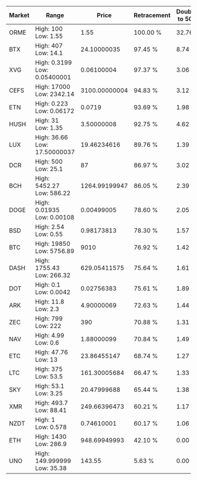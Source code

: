 | Market | Range | Price| Retracement | Doubles to 50% |
| --- | --- | --- | --- | --- |
| ORME | High: 100<br />Low: 1.55 | 1.55 | 100.00 % | 32.76 |
| BTX | High: 407<br />Low: 14.1 | 24.10000035 | 97.45 % | 8.74 |
| XVG | High: 0.3199<br />Low: 0.05400001 | 0.06100004 | 97.37 % | 3.06 |
| CEFS | High: 17000<br />Low: 2342.14 | 3100.00000004 | 94.83 % | 3.12 |
| ETN | High: 0.223<br />Low: 0.06172 | 0.0719 | 93.69 % | 1.98 |
| HUSH | High: 31<br />Low: 1.35 | 3.50000008 | 92.75 % | 4.62 |
| LUX | High: 36.66<br />Low: 17.50000037 | 19.46234616 | 89.76 % | 1.39 |
| DCR | High: 500<br />Low: 25.1 | 87 | 86.97 % | 3.02 |
| BCH | High: 5452.27<br />Low: 586.22 | 1264.99199947 | 86.05 % | 2.39 |
| DOGE | High: 0.01935<br />Low: 0.00108 | 0.00499005 | 78.60 % | 2.05 |
| BSD | High: 2.54<br />Low: 0.55 | 0.98173813 | 78.30 % | 1.57 |
| BTC | High: 19850<br />Low: 5756.89 | 9010 | 76.92 % | 1.42 |
| DASH | High: 1755.43<br />Low: 266.32 | 629.05411575 | 75.64 % | 1.61 |
| DOT | High: 0.1<br />Low: 0.0042 | 0.02756383 | 75.61 % | 1.89 |
| ARK | High: 11.8<br />Low: 2.3 | 4.90000069 | 72.63 % | 1.44 |
| ZEC | High: 799<br />Low: 222 | 390 | 70.88 % | 1.31 |
| NAV | High: 4.99<br />Low: 0.6 | 1.88000099 | 70.84 % | 1.49 |
| ETC | High: 47.76<br />Low: 13 | 23.86455147 | 68.74 % | 1.27 |
| LTC | High: 375<br />Low: 53.5 | 161.30005684 | 66.47 % | 1.33 |
| SKY | High: 53.1<br />Low: 3.25 | 20.47999688 | 65.44 % | 1.38 |
| XMR | High: 493.7<br />Low: 88.41 | 249.66396473 | 60.21 % | 1.17 |
| NZDT | High: 1<br />Low: 0.578 | 0.74610001 | 60.17 % | 1.06 |
| ETH | High: 1430<br />Low: 286.9 | 948.69949993 | 42.10 % | 0.00 |
| UNO | High: 149.999999<br />Low: 35.38 | 143.55 | 5.63 % | 0.00 |
